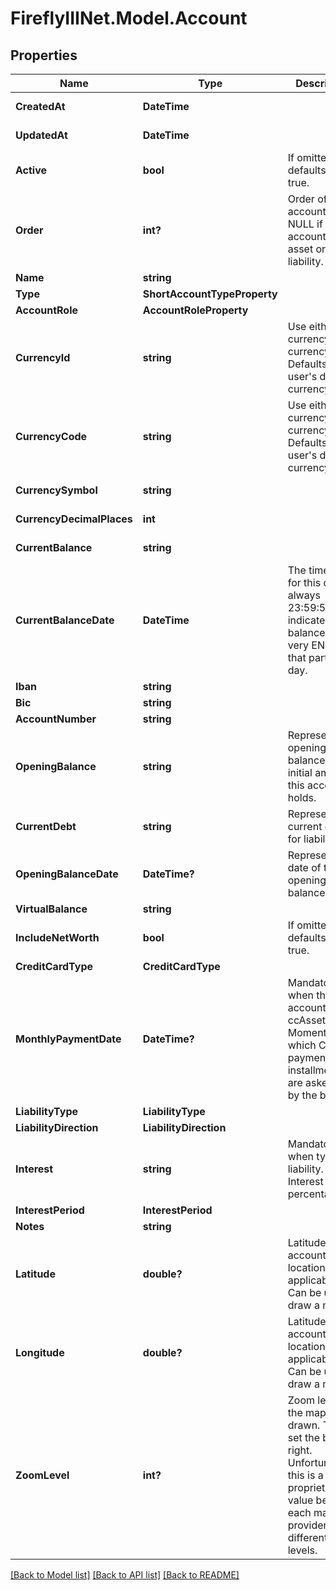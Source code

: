 # FireflyIIINet.Model.Account

## Properties

Name | Type | Description | Notes
------------ | ------------- | ------------- | -------------
**CreatedAt** | **DateTime** |  | [optional] [readonly] 
**UpdatedAt** | **DateTime** |  | [optional] [readonly] 
**Active** | **bool** | If omitted, defaults to true. | [optional] [default to true]
**Order** | **int?** | Order of the account. Is NULL if account is not asset or liability. | [optional] 
**Name** | **string** |  | 
**Type** | **ShortAccountTypeProperty** |  | 
**AccountRole** | **AccountRoleProperty** |  | [optional] 
**CurrencyId** | **string** | Use either currency_id or currency_code. Defaults to the user&#39;s default currency. | [optional] 
**CurrencyCode** | **string** | Use either currency_id or currency_code. Defaults to the user&#39;s default currency. | [optional] 
**CurrencySymbol** | **string** |  | [optional] [readonly] 
**CurrencyDecimalPlaces** | **int** |  | [optional] [readonly] 
**CurrentBalance** | **string** |  | [optional] [readonly] 
**CurrentBalanceDate** | **DateTime** | The timestamp for this date is always 23:59:59, to indicate it&#39;s the balance at the very END of that particular day. | [optional] [readonly] 
**Iban** | **string** |  | [optional] 
**Bic** | **string** |  | [optional] 
**AccountNumber** | **string** |  | [optional] 
**OpeningBalance** | **string** | Represents the opening balance, the initial amount this account holds. | [optional] 
**CurrentDebt** | **string** | Represents the current debt for liabilities. | [optional] 
**OpeningBalanceDate** | **DateTime?** | Represents the date of the opening balance. | [optional] 
**VirtualBalance** | **string** |  | [optional] 
**IncludeNetWorth** | **bool** | If omitted, defaults to true. | [optional] [default to true]
**CreditCardType** | **CreditCardType** |  | [optional] 
**MonthlyPaymentDate** | **DateTime?** | Mandatory when the account_role is ccAsset. Moment at which CC payment installments are asked for by the bank. | [optional] 
**LiabilityType** | **LiabilityType** |  | [optional] 
**LiabilityDirection** | **LiabilityDirection** |  | [optional] 
**Interest** | **string** | Mandatory when type is liability. Interest percentage. | [optional] 
**InterestPeriod** | **InterestPeriod** |  | [optional] 
**Notes** | **string** |  | [optional] 
**Latitude** | **double?** | Latitude of the accounts&#39;s location, if applicable. Can be used to draw a map. | [optional] 
**Longitude** | **double?** | Latitude of the accounts&#39;s location, if applicable. Can be used to draw a map. | [optional] 
**ZoomLevel** | **int?** | Zoom level for the map, if drawn. This to set the box right. Unfortunately this is a proprietary value because each map provider has different zoom levels. | [optional] 

[[Back to Model list]](../README.md#documentation-for-models) [[Back to API list]](../README.md#documentation-for-api-endpoints) [[Back to README]](../README.md)

